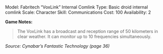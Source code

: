 Model: Fabritech “VoxLink” Internal Comlink
Type: Basic droid internal comlink
Scale: Character
Skill: Communications
Cost: 100
Availability: 2

**Game Notes:** 
> The VoxLink has a broadcast and reception range of 50 kilometers in clear weather. It can monitor up to 10 frequencies simultaneously.

*Source: Cynabar’s Fantastic Technology (page 36)*